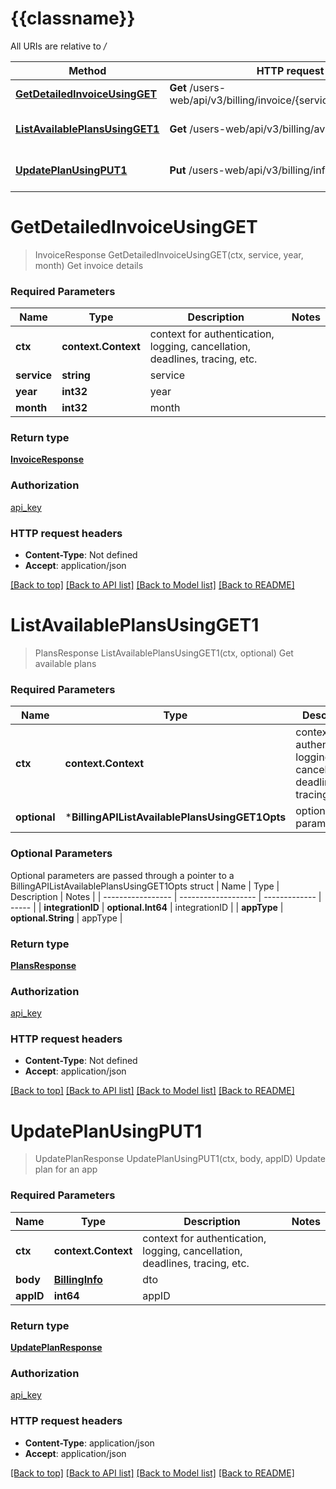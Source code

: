 # {{classname}}

All URIs are relative to */*

| Method                                                                       | HTTP request                                                       | Description            |
| ---------------------------------------------------------------------------- | ------------------------------------------------------------------ | ---------------------- |
| [**GetDetailedInvoiceUsingGET**](BillingAPI.md#GetDetailedInvoiceUsingGET)   | **Get** /users-web/api/v3/billing/invoice/{service}/{year}/{month} | Get invoice details    |
| [**ListAvailablePlansUsingGET1**](BillingAPI.md#ListAvailablePlansUsingGET1) | **Get** /users-web/api/v3/billing/availablePlans                   | Get available plans    |
| [**UpdatePlanUsingPUT1**](BillingAPI.md#UpdatePlanUsingPUT1)                 | **Put** /users-web/api/v3/billing/info/{appID}                     | Update plan for an app |

# **GetDetailedInvoiceUsingGET**
> InvoiceResponse GetDetailedInvoiceUsingGET(ctx, service, year, month)
Get invoice details

### Required Parameters

| Name        | Type                | Description                                                                 | Notes |
| ----------- | ------------------- | --------------------------------------------------------------------------- | ----- |
| **ctx**     | **context.Context** | context for authentication, logging, cancellation, deadlines, tracing, etc. |
| **service** | **string**          | service                                                                     |
| **year**    | **int32**           | year                                                                        |
| **month**   | **int32**           | month                                                                       |

### Return type

[**InvoiceResponse**](InvoiceResponse.md)

### Authorization

[api_key](../README.md#api_key)

### HTTP request headers

 - **Content-Type**: Not defined
 - **Accept**: application/json

[[Back to top]](#) [[Back to API list]](../README.md#documentation-for-api-endpoints) [[Back to Model list]](../README.md#documentation-for-models) [[Back to README]](../README.md)

# **ListAvailablePlansUsingGET1**
> PlansResponse ListAvailablePlansUsingGET1(ctx, optional)
Get available plans

### Required Parameters

| Name         | Type                                           | Description                                                                 | Notes                |
| ------------ | ---------------------------------------------- | --------------------------------------------------------------------------- | -------------------- |
| **ctx**      | **context.Context**                            | context for authentication, logging, cancellation, deadlines, tracing, etc. |
| **optional** | ***BillingAPIListAvailablePlansUsingGET1Opts** | optional parameters                                                         | nil if no parameters |

### Optional Parameters
Optional parameters are passed through a pointer to a BillingAPIListAvailablePlansUsingGET1Opts struct
| Name              | Type                | Description   | Notes |
| ----------------- | ------------------- | ------------- | ----- |
| **integrationID** | **optional.Int64**  | integrationID |
| **appType**       | **optional.String** | appType       |

### Return type

[**PlansResponse**](PlansResponse.md)

### Authorization

[api_key](../README.md#api_key)

### HTTP request headers

 - **Content-Type**: Not defined
 - **Accept**: application/json

[[Back to top]](#) [[Back to API list]](../README.md#documentation-for-api-endpoints) [[Back to Model list]](../README.md#documentation-for-models) [[Back to README]](../README.md)

# **UpdatePlanUsingPUT1**
> UpdatePlanResponse UpdatePlanUsingPUT1(ctx, body, appID)
Update plan for an app

### Required Parameters

| Name      | Type                              | Description                                                                 | Notes |
| --------- | --------------------------------- | --------------------------------------------------------------------------- | ----- |
| **ctx**   | **context.Context**               | context for authentication, logging, cancellation, deadlines, tracing, etc. |
| **body**  | [**BillingInfo**](BillingInfo.md) | dto                                                                         |
| **appID** | **int64**                         | appID                                                                       |

### Return type

[**UpdatePlanResponse**](UpdatePlanResponse.md)

### Authorization

[api_key](../README.md#api_key)

### HTTP request headers

 - **Content-Type**: application/json
 - **Accept**: application/json

[[Back to top]](#) [[Back to API list]](../README.md#documentation-for-api-endpoints) [[Back to Model list]](../README.md#documentation-for-models) [[Back to README]](../README.md)
